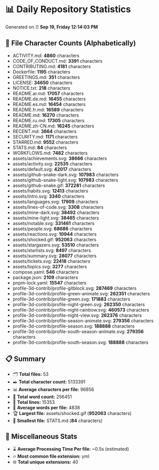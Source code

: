 # 📊 Daily Repository Statistics
Generated on ⏰ **Sep 19, Friday 12:14:03 PM**

## 📂 File Character Counts (Alphabetically)
- ACTIVITY.md: **4860** characters
- CODE_OF_CONDUCT.md: **3391** characters
- CONTRIBUTING.md: **4181** characters
- Dockerfile: **1195** characters
- GREETINGS.md: **351** characters
- LICENSE: **34650** characters
- NOTICE.txt: **218** characters
- README.ar.md: **17057** characters
- README.de.md: **16455** characters
- README.es.md: **16454** characters
- README.fr.md: **16589** characters
- README.md: **16270** characters
- README.ru.md: **17305** characters
- README.zh-CN.md: **16245** characters
- RECENT.md: **3864** characters
- SECURITY.md: **1171** characters
- STARRED.md: **9552** characters
- STATS.md: **84** characters
- WORKFLOWS.md: **7482** characters
- assets/achievements.svg: **38666** characters
- assets/activity.svg: **22535** characters
- assets/default.svg: **42017** characters
- assets/github-snake-dark.svg: **107983** characters
- assets/github-snake-light.svg: **107983** characters
- assets/github-snake.gif: **372281** characters
- assets/habits.svg: **12413** characters
- assets/intro.svg: **3340** characters
- assets/languages.svg: **17909** characters
- assets/lines-of-code.svg: **3308** characters
- assets/mine-dark.svg: **38492** characters
- assets/mine-light.svg: **38465** characters
- assets/notable.svg: **331461** characters
- assets/people.svg: **68686** characters
- assets/reactions.svg: **10944** characters
- assets/shocked.gif: **952063** characters
- assets/stargazers.svg: **53510** characters
- assets/starlists.svg: **8497** characters
- assets/summary.svg: **28077** characters
- assets/tickets.svg: **22418** characters
- assets/topics.svg: **3277** characters
- compose.yaml: **546** characters
- package.json: **2109** characters
- pnpm-lock.yaml: **15547** characters
- profile-3d-contrib/profile-gitblock.svg: **287469** characters
- profile-3d-contrib/profile-green-animate.svg: **262351** characters
- profile-3d-contrib/profile-green.svg: **171883** characters
- profile-3d-contrib/profile-night-green.svg: **262350** characters
- profile-3d-contrib/profile-night-rainbow.svg: **460573** characters
- profile-3d-contrib/profile-night-view.svg: **262376** characters
- profile-3d-contrib/profile-season-animate.svg: **279356** characters
- profile-3d-contrib/profile-season.svg: **188888** characters
- profile-3d-contrib/profile-south-season-animate.svg: **279356** characters
- profile-3d-contrib/profile-south-season.svg: **188888** characters

## 📋 Summary
- 🗂️ **Total files:** 53
- ✒️ **Total character count:** 5133391
- 📊 **Average characters per file:** 96856
- 📝 **Total word count:** 256451
- 🧾 **Total lines:** 15353
- 📐 **Average words per file:** 4838
- 🏆 **Largest file:** assets/shocked.gif (**952063** characters)
- 🥉 **Smallest file:** STATS.md (**84** characters)

## 🌟 Miscellaneous Stats
- ⌛ **Average Processing Time Per file:** ~0.5s (estimated)
- 🔥 **Most common file extension:** yml
- 🌐 **Total unique extensions:** 40

